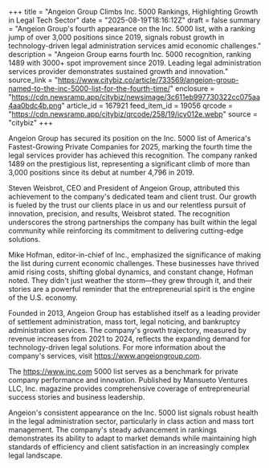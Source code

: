 +++
title = "Angeion Group Climbs Inc. 5000 Rankings, Highlighting Growth in Legal Tech Sector"
date = "2025-08-19T18:16:12Z"
draft = false
summary = "Angeion Group's fourth appearance on the Inc. 5000 list, with a ranking jump of over 3,000 positions since 2019, signals robust growth in technology-driven legal administration services amid economic challenges."
description = "Angeion Group earns fourth Inc. 5000 recognition, ranking 1489 with 3000+ spot improvement since 2019. Leading legal administration services provider demonstrates sustained growth and innovation."
source_link = "https://www.citybiz.co/article/733569/angeion-group-named-to-the-inc-5000-list-for-the-fourth-time/"
enclosure = "https://cdn.newsramp.app/citybiz/newsimage/3c611eb997730322cc075aa4aa0bdc4b.png"
article_id = 167921
feed_item_id = 19056
qrcode = "https://cdn.newsramp.app/citybiz/qrcode/258/19/icy012e.webp"
source = "citybiz"
+++

<p>Angeion Group has secured its position on the Inc. 5000 list of America's Fastest-Growing Private Companies for 2025, marking the fourth time the legal services provider has achieved this recognition. The company ranked 1489 on the prestigious list, representing a significant climb of more than 3,000 positions since its debut at number 4,796 in 2019.</p><p>Steven Weisbrot, CEO and President of Angeion Group, attributed this achievement to the company's dedicated team and client trust. Our growth is fueled by the trust our clients place in us and our relentless pursuit of innovation, precision, and results, Weisbrot stated. The recognition underscores the strong partnerships the company has built within the legal community while reinforcing its commitment to delivering cutting-edge solutions.</p><p>Mike Hofman, editor-in-chief of Inc., emphasized the significance of making the list during current economic challenges. These businesses have thrived amid rising costs, shifting global dynamics, and constant change, Hofman noted. They didn't just weather the storm—they grew through it, and their stories are a powerful reminder that the entrepreneurial spirit is the engine of the U.S. economy.</p><p>Founded in 2013, Angeion Group has established itself as a leading provider of settlement administration, mass tort, legal noticing, and bankruptcy administration services. The company's growth trajectory, measured by revenue increases from 2021 to 2024, reflects the expanding demand for technology-driven legal solutions. For more information about the company's services, visit <a href="https://www.angeiongroup.com" rel="nofollow" target="_blank">https://www.angeiongroup.com</a>.</p><p>The <a href="https://www.inc.com" rel="nofollow" target="_blank">https://www.inc.com</a> 5000 list serves as a benchmark for private company performance and innovation. Published by Mansueto Ventures LLC, Inc. magazine provides comprehensive coverage of entrepreneurial success stories and business leadership.</p><p>Angeion's consistent appearance on the Inc. 5000 list signals robust health in the legal administration sector, particularly in class action and mass tort management. The company's steady advancement in rankings demonstrates its ability to adapt to market demands while maintaining high standards of efficiency and client satisfaction in an increasingly complex legal landscape.</p>